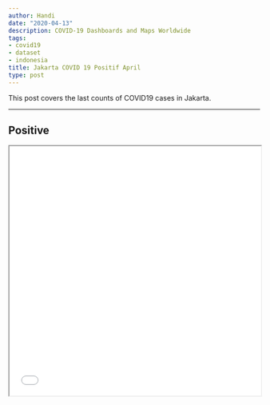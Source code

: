 ```yaml
---
author: Handi
date: "2020-04-13"
description: COVID-19 Dashboards and Maps Worldwide
tags:
- covid19
- dataset
- indonesia
title: Jakarta COVID 19 Positif April
type: post
---
```


This post covers the last counts of COVID19 cases in Jakarta.
<!--more-->
---

## Positive
<iframe seamless src="/leafmap/leafMapPOSITIF.html" width="100%" height="500"></iframe>
